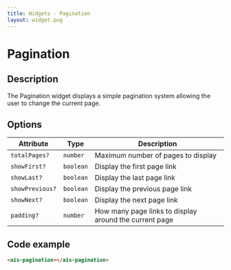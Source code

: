```yaml
---
title: Widgets - Pagination
layout: widget.pug
---
```


# Pagination

## Description

The Pagination widget displays a simple pagination system allowing the user to change the current page.

## Options

| Attribute       | Type      | Description
| -               | -         | -
| `totalPages?`   | `number`  | Maximum number of pages to display
| `showFirst?`    | `boolean` | Display the first page link
| `showLast?`     | `boolean` | Display the last page link
| `showPrevious?` | `boolean` | Display the previous page link
| `showNext?`     | `boolean` | Display the next page link
| `padding?`      | `number`  | How many page links to display around the current page

## Code example

```html
<ais-pagination></ais-pagination>
```
